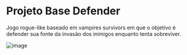 # Projeto Base Defender

Jogo rogue-like baseado em vampires survivors em que o objetivo é defender sua fonte da invasão dos inimigos enquanto tenta sobreviver.

![image](https://user-images.githubusercontent.com/30506992/236267552-89b2e5ff-f7c5-4d07-aa50-a5318c4088ba.png)
